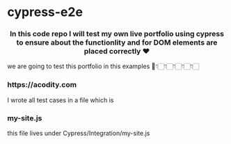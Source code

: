 # cypress-e2e



<h3 align="center">In this code repo I will test my own live portfolio using cypress to ensure about the functionlity and for DOM elements are placed correctly ❤</h3>

we are going to test this portfolio in this examples 🏻👇🏻👇🏻👇🏻👇🏻👇🏻
<h3 >https://acodity.com</h3>

I wrote all test cases in a file which is <h3>my-site.js</h3>

this file lives under Cypress/Integration/my-site.js



